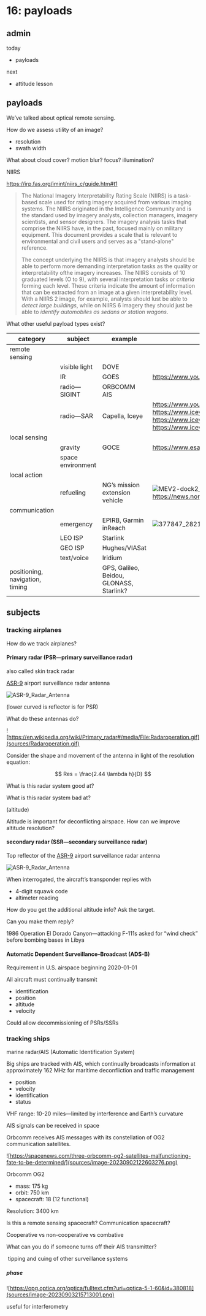 # 16: payloads



## admin

today

- payloads

next

- attitude lesson



 ## payloads

We’ve talked about optical remote sensing. 



How do we assess utility of an image? 

- resolution
- swath width



What about cloud cover? motion blur? focus? illumination?



NIIRS

https://irp.fas.org/imint/niirs_c/guide.htm#t1



> The National Imagery Interpretability Rating Scale (NIIRS) is a  task-based scale used for rating imagery acquired from various imaging  systems. The NIIRS originated in the Intelligence Community and is the  standard used by imagery analysts, collection managers, imagery  scientists, and sensor designers. The imagery analysis tasks that  comprise the NIIRS have, in the past, focused mainly on military  equipment. This document provides a scale that is relevant to  environmental and civil users and serves as a "stand-alone" reference.
>
> The concept underlying the NIIRS is that imagery  analysts should be able to perform more demanding interpretation tasks  as the quality or interpretability ofthe imagery increases. The NIIRS  consists of 10 graduated levels (O to 9), with several interpretation  tasks or *criteria* forming each level. These criteria indicate the amount of information that can be extracted from an image at a given  interpretability level. With a NIIRS 2 image, for example, analysts  should lust be able to *detect large buildings*, while on NIIRS 6 imagery they should just be able to *identify automobiles as sedans or  station wagons*.





What other useful payload types exist? 



| category       | subject           | example               | image/link                                     |
| -------------- | ----------------- | --------------------- | ---------------------------------------------- |
| remote sensing |                   |                       |                                                |
|                | visible light     | DOVE                  |                                                |
|                | IR                | GOES                  | https://www.youtube.com/watch?v=WBz_WHlbVic&t=4s |
|                | radio—SIGINT            | ORBCOMM AIS    |                                                |
|                | radio—SAR             | Capella, Iceye | https://www.youtube.com/watch?v=u2bUKEi9It4&t=2s<br />https://www.iceye.com/vos-talk1-video-page (11:30)<br />https://www.iceye.com/vos-talk3-video-page (14:44)<br />https://www.iceye.com/vos-talk5-video-page (5:00, 15:00) |
| local sensing  |                   |                       |                                                |
|                | gravity           | GOCE                  | https://www.esa.int/Applications/Observing_the_Earth/FutureEO/GOCE/GOCE_the_first_seismometer_in_orbit |
|                | space environment |                       |                                                |
| local action  |                   |                       |                                                |
|  | refueling | NG’s mission extension vehicle | ![MEV2-dock2_4eacd056-8237-4b4b-8b94-84afa4a87e75-prv](sources/MEV2-dock2_4eacd056-8237-4b4b-8b94-84afa4a87e75-prv.jpg)<br />https://news.northropgrumman.com/multimedia/video/space/spacelogistics-mev-2 (1:40) |
| communication  |                   |                       |                                                |
|                | emergency         | EPIRB, Garmin inReach | ![377847_28215_S](sources/377847_28215_S.webp) |
|                | LEO ISP           | Starlink              |                                                |
|                | GEO ISP           | Hughes/VIASat         |                                                |
|                | text/voice        | Iridium               |                                                |
| positioning, <br />navigation, <br />timing |                   | GPS, Galileo, <br />Beidou, GLONASS, <br />Starlink? |                                                |



## subjects



### tracking airplanes

How do we track airplanes?

#### Primary radar (PSR—primary surveillance radar)

also called skin track radar

[ASR-9](https://en.wikipedia.org/wiki/Airport_surveillance_radar) airport surveillance radar antenna

![ASR-9_Radar_Antenna](sources/ASR-9_Radar_Antenna.jpg)

(lower curved is reflector is for PSR)

What do these antennas do? 

![https://en.wikipedia.org/wiki/Primary_radar#/media/File:Radaroperation.gif](sources/Radaroperation.gif)

Consider the shape and movement of the antenna in light of the resolution equation: 

$$
Res = \frac{2.44 \lambda h}{D}
$$

What is this radar system good at?

What is this radar system bad at?

(altitude)

Altitude is important for deconflicting airspace. How can we improve altitude resolution?

#### secondary radar (SSR—secondary surveillance radar)

Top reflector of the [ASR-9](https://en.wikipedia.org/wiki/Airport_surveillance_radar) airport surveillance radar antenna

![ASR-9_Radar_Antenna](sources/ASR-9_Radar_Antenna.jpg)

When interrogated, the aircraft’s transponder replies with 

- 4-digit squawk code 
- altimeter reading

How do you get the additional altitude info? Ask the target. 

Can you make them reply?

1986 Operation El Dorado Canyon—attacking F-111s asked for “wind check” before bombing bases in Libya

#### Automatic Dependent Surveillance–Broadcast (ADS-B)

Requirement in U.S. airspace beginning 2020-01-01

All aircraft must continually transmit

- identification
- position
- altitude
- velocity

Could allow decommissioning of PSRs/SSRs

### tracking ships

marine radar/AIS (Automatic Identification System)

Big ships are tracked with AIS, which continually broadcasts information at approximately 162 MHz for maritime deconfliction and traffic management

- position
- velocity
- identification
- status

VHF range: 10-20 miles—limited by interference and Earth’s curvature

AIS signals can be received in space

Orbcomm receives AIS messages with its constellation of OG2 communication satellites. 

![https://spacenews.com/three-orbcomm-og2-satellites-malfunctioning-fate-to-be-determined/](sources/image-20230902122603276.png)

Orbcomm OG2 

- mass: 175 kg
- orbit: 750 km
- spacecraft: 18 (12 functional)

Resolution: 3400 km

Is this a remote sensing spacecraft? Communication spacecraft? 

Cooperative vs non-cooperative vs combative

What can you do if someone turns off their AIS transmitter?

​    tipping and cuing of other surveillance systems



##### phase

![https://opg.optica.org/optica/fulltext.cfm?uri=optica-5-1-60&id=380818](sources/image-20230903215713001.png)

useful for interferometry


